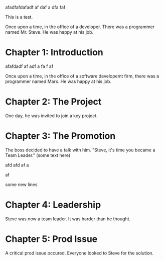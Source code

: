 afadfafdafadf
af
daf
a
dfa
faf

This is a test.

Once upon a time, in the office of a developer.
There was a programmer named Mr. Steve.
He was happy at his job.

# Chapter 1: Introduction

afafdadf
af
adf
a
fa
f
af

Once upon a time, in the office of a software developemt firm, there was a programmer named Marx. He was happy at his job.

# Chapter 2: The Project
One day, he was invited to join a key project.

# Chapter 3: The Promotion
The boss decided to have a talk with him. "Steve, it's time you became a Team Leader."
(some text here)

afd
afd
af
a

af


some new lines

# Chapter 4: Leadership

Steve was now a team leader. It was harder than he thought.

# Chapter 5: Prod Issue

A critical prod issue occured. Everyone looked to Steve for the solution.
